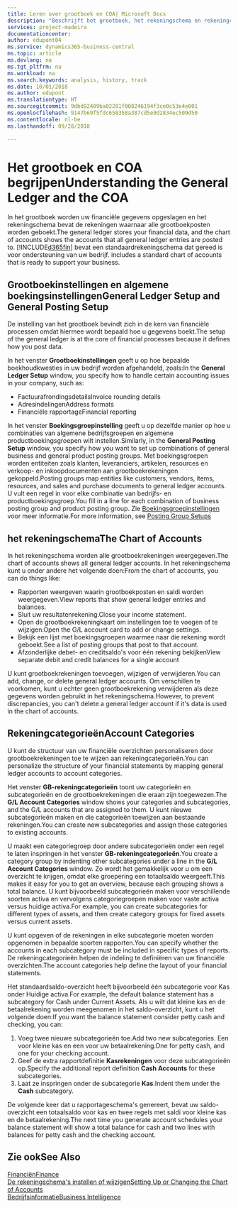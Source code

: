 ```yaml
---
title: Leren over grootboek en COA| Microsoft Docs
description: "Beschrijft het grootboek, het rekeningschema en rekeningcategorieën."
services: project-madeira
documentationcenter: 
author: edupont04
ms.service: dynamics365-business-central
ms.topic: article
ms.devlang: na
ms.tgt_pltfrm: na
ms.workload: na
ms.search.keywords: analysis, history, track
ms.date: 10/01/2018
ms.author: edupont
ms.translationtype: HT
ms.sourcegitcommit: 9dbd92409ba02281f008246194f3ce0c53e4e001
ms.openlocfilehash: 9147b69f5fdc658358a387cd5e9d2834ec509d50
ms.contentlocale: nl-be
ms.lasthandoff: 09/28/2018

---
```

# <a name="understanding-the-general-ledger-and-the-coa"></a><span data-ttu-id="a45dc-103">Het grootboek en COA begrijpen</span><span class="sxs-lookup"><span data-stu-id="a45dc-103">Understanding the General Ledger and the COA</span></span>
<span data-ttu-id="a45dc-104">In het grootboek worden uw financiële gegevens opgeslagen en het rekeningschema bevat de rekeningen waarnaar alle grootboekposten worden geboekt.</span><span class="sxs-lookup"><span data-stu-id="a45dc-104">The general ledger stores your financial data, and the chart of accounts shows the accounts that all general ledger entries are posted to.</span></span> [!INCLUDE[d365fin](includes/d365fin_md.md)] <span data-ttu-id="a45dc-105">bevat een standaardrekeningschema dat gereed is voor ondersteuning van uw bedrijf.</span><span class="sxs-lookup"><span data-stu-id="a45dc-105"> includes a standard chart of accounts that is ready to support your business.</span></span>

## <a name="general-ledger-setup-and-general-posting-setup"></a><span data-ttu-id="a45dc-106">Grootboekinstellingen en algemene boekingsinstellingen</span><span class="sxs-lookup"><span data-stu-id="a45dc-106">General Ledger Setup and General Posting Setup</span></span>
<span data-ttu-id="a45dc-107">De instelling van het grootboek bevindt zich in de kern van financiële processen omdat hiermee wordt bepaald hoe u gegevens boekt.</span><span class="sxs-lookup"><span data-stu-id="a45dc-107">The setup of the general ledger is at the core of financial processes because it defines how you post data.</span></span>  

<span data-ttu-id="a45dc-108">In het venster **Grootboekinstellingen** geeft u op hoe bepaalde boekhoudkwesties in uw bedrijf worden afgehandeld, zoals:</span><span class="sxs-lookup"><span data-stu-id="a45dc-108">In the **General Ledger Setup** window, you specify how to handle certain accounting issues in your company, such as:</span></span>  

* <span data-ttu-id="a45dc-109">Factuurafrondingsdetails</span><span class="sxs-lookup"><span data-stu-id="a45dc-109">Invoice rounding details</span></span>  
* <span data-ttu-id="a45dc-110">Adresindelingen</span><span class="sxs-lookup"><span data-stu-id="a45dc-110">Address formats</span></span>  
* <span data-ttu-id="a45dc-111">Financiële rapportage</span><span class="sxs-lookup"><span data-stu-id="a45dc-111">Financial reporting</span></span>  

<span data-ttu-id="a45dc-112">In het venster **Boekingsgroepinstelling** geeft u op dezelfde manier op hoe u combinaties van algemene bedrijfsgroepen en algemene productboekingsgroepen wilt instellen.</span><span class="sxs-lookup"><span data-stu-id="a45dc-112">Similarly, in the **General Posting Setup** window, you specify how you want to set up combinations of general business and general product posting groups.</span></span> <span data-ttu-id="a45dc-113">Met boekingsgroepen worden entiteiten zoals klanten, leveranciers, artikelen, resources en verkoop- en inkoopdocumenten aan grootboekrekeningen gekoppeld.</span><span class="sxs-lookup"><span data-stu-id="a45dc-113">Posting groups map entities like customers, vendors, items, resources, and sales and purchase documents to general ledger accounts.</span></span> <span data-ttu-id="a45dc-114">U vult een regel in voor elke combinatie van bedrijfs- en productboekingsgroep.</span><span class="sxs-lookup"><span data-stu-id="a45dc-114">You fill in a line for each combination of business posting group and product posting group.</span></span> <span data-ttu-id="a45dc-115">Zie [Boekingsgroepinstellingen](finance-posting-groups.md) voor meer informatie.</span><span class="sxs-lookup"><span data-stu-id="a45dc-115">For more information, see [Posting Group Setups](finance-posting-groups.md)</span></span>  

## <a name="the-chart-of-accounts"></a><span data-ttu-id="a45dc-116">het rekeningschema</span><span class="sxs-lookup"><span data-stu-id="a45dc-116">The Chart of Accounts</span></span>
<span data-ttu-id="a45dc-117">In het rekeningschema worden alle grootboekrekeningen weergegeven.</span><span class="sxs-lookup"><span data-stu-id="a45dc-117">The chart of accounts shows all general ledger accounts.</span></span> <span data-ttu-id="a45dc-118">In het rekeningschema kunt u onder andere het volgende doen:</span><span class="sxs-lookup"><span data-stu-id="a45dc-118">From the chart of accounts, you can do things like:</span></span>  

* <span data-ttu-id="a45dc-119">Rapporten weergeven waarin grootboekposten en saldi worden weergegeven.</span><span class="sxs-lookup"><span data-stu-id="a45dc-119">View reports that show general ledger entries and balances.</span></span>  
* <span data-ttu-id="a45dc-120">Sluit uw resultatenrekening.</span><span class="sxs-lookup"><span data-stu-id="a45dc-120">Close your income statement.</span></span>  
* <span data-ttu-id="a45dc-121">Open de grootboekrekeningkaart om instellingen toe te voegen of te wijzigen.</span><span class="sxs-lookup"><span data-stu-id="a45dc-121">Open the G/L account card to add or change settings.</span></span>  
* <span data-ttu-id="a45dc-122">Bekijk een lijst met boekingsgroepen waarmee naar die rekening wordt geboekt.</span><span class="sxs-lookup"><span data-stu-id="a45dc-122">See a list of posting groups that post to that account.</span></span>
* <span data-ttu-id="a45dc-123">Afzonderlijke debet- en creditsaldo's voor één rekening bekijken</span><span class="sxs-lookup"><span data-stu-id="a45dc-123">View separate debit and credit balances for a single account</span></span>  

<span data-ttu-id="a45dc-124">U kunt grootboekrekeningen toevoegen, wijzigen of verwijderen.</span><span class="sxs-lookup"><span data-stu-id="a45dc-124">You can add, change, or delete general ledger accounts.</span></span> <span data-ttu-id="a45dc-125">Om verschillen te voorkomen, kunt u echter geen grootboekrekening verwijderen als deze gegevens worden gebruikt in het rekeningschema.</span><span class="sxs-lookup"><span data-stu-id="a45dc-125">However, to prevent discrepancies, you can't delete a general ledger account if it's data is used in the chart of accounts.</span></span>  

## <a name="account-categories"></a><span data-ttu-id="a45dc-126">Rekeningcategorieën</span><span class="sxs-lookup"><span data-stu-id="a45dc-126">Account Categories</span></span>
<span data-ttu-id="a45dc-127">U kunt de structuur van uw financiële overzichten personaliseren door grootboekrekeningen toe te wijzen aan rekeningcategorieën.</span><span class="sxs-lookup"><span data-stu-id="a45dc-127">You can personalize the structure of your financial statements by mapping general ledger accounts to account categories.</span></span>  

<span data-ttu-id="a45dc-128">Het venster **GB-rekeningcategorieën** toont uw categorieën en subcategorieën en de grootboekrekeningen die eraan zijn toegewezen.</span><span class="sxs-lookup"><span data-stu-id="a45dc-128">The **G/L Account Categories** window shows your categories and subcategories, and the G/L accounts that are assigned to them.</span></span> <span data-ttu-id="a45dc-129">U kunt nieuwe subcategorieën maken en die categorieën toewijzen aan bestaande rekeningen.</span><span class="sxs-lookup"><span data-stu-id="a45dc-129">You can create new subcategories and assign those categories to existing accounts.</span></span>  

<span data-ttu-id="a45dc-130">U maakt een categoriegroep door andere subcategorieën onder een regel te laten inspringen in het venster **GB-rekeningcategorieën**.</span><span class="sxs-lookup"><span data-stu-id="a45dc-130">You create a category group by indenting other subcategories under a line in the **G/L Account Categories** window.</span></span> <span data-ttu-id="a45dc-131">Zo wordt het gemakkelijk voor u om een overzicht te krijgen, omdat elke groepering een totaalsaldo weergeeft.</span><span class="sxs-lookup"><span data-stu-id="a45dc-131">This makes it easy for you to get an overview, because each grouping shows a total balance.</span></span> <span data-ttu-id="a45dc-132">U kunt bijvoorbeeld subcategorieën maken voor verschillende soorten activa en vervolgens categoriegroepen maken voor vaste activa versus huidige activa.</span><span class="sxs-lookup"><span data-stu-id="a45dc-132">For example, you can create subcategories for different types of assets, and then create category groups for fixed assets versus current assets.</span></span>  

<span data-ttu-id="a45dc-133">U kunt opgeven of de rekeningen in elke subcategorie moeten worden opgenomen in bepaalde soorten rapporten.</span><span class="sxs-lookup"><span data-stu-id="a45dc-133">You can specify whether the accounts in each subcategory must be included in specific types of reports.</span></span> <span data-ttu-id="a45dc-134">De rekeningcategorieën helpen de indeling te definiëren van uw financiële overzichten.</span><span class="sxs-lookup"><span data-stu-id="a45dc-134">The account categories help define the layout of your financial statements.</span></span>  

<span data-ttu-id="a45dc-135">Het standaardsaldo-overzicht heeft bijvoorbeeld één subcategorie voor Kas onder Huidige activa.</span><span class="sxs-lookup"><span data-stu-id="a45dc-135">For example, the default balance statement has a subcategory for Cash under Current Assets.</span></span> <span data-ttu-id="a45dc-136">Als u wilt dat kleine kas en de betaalrekening worden meegenomen in het saldo-overzicht, kunt u het volgende doen:</span><span class="sxs-lookup"><span data-stu-id="a45dc-136">If you want the balance statement consider petty cash and checking, you can:</span></span>  

1. <span data-ttu-id="a45dc-137">Voeg twee nieuwe subcategorieën toe.</span><span class="sxs-lookup"><span data-stu-id="a45dc-137">Add two new subcategories.</span></span> <span data-ttu-id="a45dc-138">Een voor kleine kas en een voor uw betaalrekening.</span><span class="sxs-lookup"><span data-stu-id="a45dc-138">One for petty cash, and one for your checking account.</span></span>  
2. <span data-ttu-id="a45dc-139">Geef de extra rapportdefinitie **Kasrekeningen** voor deze subcategorieën op.</span><span class="sxs-lookup"><span data-stu-id="a45dc-139">Specify the additional report definition **Cash Accounts** for these subcategories.</span></span>  
3. <span data-ttu-id="a45dc-140">Laat ze inspringen onder de subcategorie **Kas**.</span><span class="sxs-lookup"><span data-stu-id="a45dc-140">Indent them under the **Cash** subcategory.</span></span>  

<span data-ttu-id="a45dc-141">De volgende keer dat u rapportageschema's genereert, bevat uw saldo-overzicht een totaalsaldo voor kas en twee regels met saldi voor kleine kas en de betaalrekening.</span><span class="sxs-lookup"><span data-stu-id="a45dc-141">The next time you generate account schedules your balance statement will show a total balance for cash and two lines with balances for petty cash and the checking account.</span></span>  

## <a name="see-also"></a><span data-ttu-id="a45dc-142">Zie ook</span><span class="sxs-lookup"><span data-stu-id="a45dc-142">See Also</span></span>
[<span data-ttu-id="a45dc-143">Financiën</span><span class="sxs-lookup"><span data-stu-id="a45dc-143">Finance</span></span>](finance.md)  
[<span data-ttu-id="a45dc-144">De rekeningschema's instellen of wijzigen</span><span class="sxs-lookup"><span data-stu-id="a45dc-144">Setting Up or Changing the Chart of Accounts</span></span>](finance-setup-chart-accounts.md)  
[<span data-ttu-id="a45dc-145">Bedrijfsinformatie</span><span class="sxs-lookup"><span data-stu-id="a45dc-145">Business Intelligence</span></span>](bi.md)  

